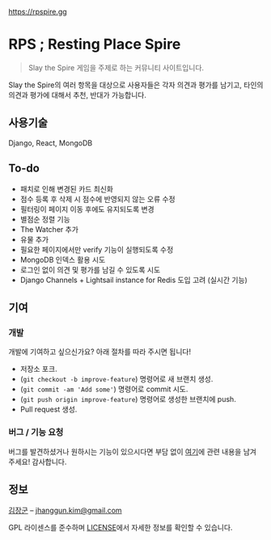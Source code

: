 https://rpspire.gg

# RPS ; Resting Place Spire
> Slay the Spire 게임을 주제로 하는 커뮤니티 사이트입니다.

Slay the Spire의 여러 항목을 대상으로 사용자들은 각자 의견과 평가를 남기고, 타인의 의견과 평가에 대해서 추천, 반대가 가능합니다.


## 사용기술
Django, React, MongoDB


## To-do
- 패치로 인해 변경된 카드 최신화
- 점수 등록 후 삭제 시 점수에 반영되지 않는 오류 수정
- 필터링이 페이지 이동 후에도 유지되도록 변경
- 별점순 정렬 기능
- The Watcher 추가
- 유물 추가
- 필요한 페이지에서만 verify 기능이 실행되도록 수정
- MongoDB 인덱스 활용 시도
- 로그인 없이 의견 및 평가를 남길 수 있도록 시도
- Django Channels + Lightsail instance for Redis 도입 고려 (실시간 기능)


## 기여
### 개발
개발에 기여하고 싶으신가요? 아래 절차를 따라 주시면 됩니다!

- 저장소 포크.
- (`git checkout -b improve-feature`) 명령어로 새 브랜치 생성.
- (`git commit -am 'Add some'`) 명령어로 commit 시도.
- (`git push origin improve-feature`) 명령어로 생성한 브랜치에 push.
- Pull request 생성.

### 버그 / 기능 요청
버그를 발견하셨거나 원하시는 기능이 있으시다면 부담 없이 [여기](https://github.com/noblegg/RPS/issues/new)에 관련 내용을 남겨 주세요! 감사합니다.


## 정보
[김장군](https://github.com/NOBLEGG) – jhanggun.kim@gmail.com

GPL 라이센스를 준수하며 [LICENSE](https://github.com/NOBLEGG/RPS/blob/master/LICENSE.md)에서 자세한 정보를 확인할 수 있습니다.